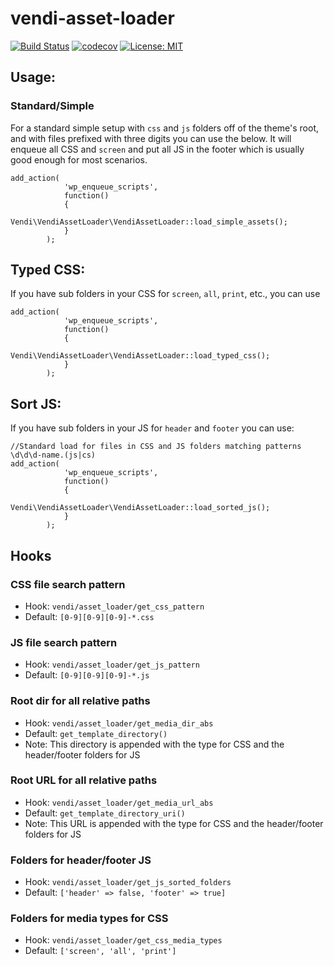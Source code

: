 # vendi-asset-loader

[![Build Status](https://travis-ci.org/vendi-advertising/vendi-asset-loader.svg?branch=master)](https://travis-ci.org/vendi-advertising/vendi-asset-loader)
[![codecov](https://codecov.io/gh/vendi-advertising/vendi-asset-loader/branch/master/graph/badge.svg)](https://codecov.io/gh/vendi-advertising/vendi-asset-loader)
[![License: MIT](https://img.shields.io/badge/License-MIT-yellow.svg)](https://opensource.org/licenses/MIT)

## Usage:

### Standard/Simple
For a standard simple setup with `css` and `js` folders off of the theme's root, and with files prefixed with three digits you can use the below. It will enqueue all CSS and `screen` and put all JS in the footer which is usually good enough for most scenarios.
```
add_action(
            'wp_enqueue_scripts',
            function()
            {
                Vendi\VendiAssetLoader\VendiAssetLoader::load_simple_assets();
            }
        );
```

## Typed CSS:
If you have sub folders in your CSS for `screen`, `all`, `print`, etc., you can use
```
add_action(
            'wp_enqueue_scripts',
            function()
            {
                Vendi\VendiAssetLoader\VendiAssetLoader::load_typed_css();
            }
        );
```

## Sort JS:
If you have sub folders in your JS for `header` and `footer` you can use:
```
//Standard load for files in CSS and JS folders matching patterns \d\d\d-name.(js|cs)
add_action(
            'wp_enqueue_scripts',
            function()
            {
                Vendi\VendiAssetLoader\VendiAssetLoader::load_sorted_js();
            }
        );
```

## Hooks

### CSS file search pattern
 * Hook: `vendi/asset_loader/get_css_pattern`
 * Default: `[0-9][0-9][0-9]-*.css`
 
### JS file search pattern
 * Hook: `vendi/asset_loader/get_js_pattern`
 * Default: `[0-9][0-9][0-9]-*.js`

### Root dir for all relative paths
 * Hook: `vendi/asset_loader/get_media_dir_abs`
 * Default: `get_template_directory()`
 * Note: This directory is appended with the type for CSS and the header/footer folders for JS

### Root URL for all relative paths
 * Hook: `vendi/asset_loader/get_media_url_abs`
 * Default: `get_template_directory_uri()`
 * Note: This URL is appended with the type for CSS and the header/footer folders for JS

### Folders for header/footer JS
 * Hook: `vendi/asset_loader/get_js_sorted_folders`
 * Default: `['header' => false, 'footer' => true]`
 
### Folders for media types for CSS
 * Hook: `vendi/asset_loader/get_css_media_types`
 * Default: `['screen', 'all', 'print']`
